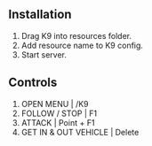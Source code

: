 



## Installation
1. Drag K9 into resources folder.
2. Add resource name to K9 config.
3. Start server.


## Controls
1. OPEN MENU | /K9
2. FOLLOW / STOP | F1
3. ATTACK | Point + F1
4. GET IN & OUT VEHICLE | Delete
